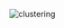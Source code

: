 ![clustering](https://user-images.githubusercontent.com/88829185/204287245-62d2b5f8-7501-4118-a78d-476a1eb29acc.png)
